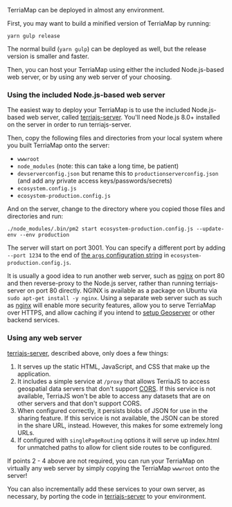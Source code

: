 TerriaMap can be deployed in almost any environment.

First, you may want to build a minified version of TerriaMap by running:

```
yarn gulp release
```

The normal build (`yarn gulp`) can be deployed as well, but the release version is smaller and faster.

Then, you can host your TerriaMap using either the included Node.js-based web server, or by using any web server of your choosing.

### Using the included Node.js-based web server

The easiest way to deploy your TerriaMap is to use the included Node.js-based web server, called [terriajs-server](https://github.com/TerriaJS/terriajs-server). You'll need Node.js 8.0+ installed on the server in order to run terriajs-server.

Then, copy the following files and directories from your local system where you built TerriaMap onto the server:

- `wwwroot`
- `node_modules` (note: this can take a long time, be patient)
- `devserverconfig.json` but rename this to `productionserverconfig.json` (and add any private access keys/passwords/secrets)
- `ecosystem.config.js`
- `ecosystem-production.config.js`

And on the server, change to the directory where you copied those files and directories and run:

```
./node_modules/.bin/pm2 start ecosystem-production.config.js --update-env --env production
```

The server will start on port 3001. You can specify a different port by adding `--port 1234` to the end of [the `args` configuration string](https://github.com/TerriaJS/TerriaMap/blob/f3c0b5e2a6ecd264b975beb155f9db84acca48df/ecosystem-production.config.js#L16) in `ecosystem-production.config.js`.

It is usually a good idea to run another web server, such as [nginx](https://nginx.org/en/) on port 80 and then reverse-proxy to the Node.js server, rather than running terriajs-server on port 80 directly. NGINX is available as a package on Ubuntu via `sudo apt-get install -y nginx`. Using a separate web server such as such as [nginx](https://nginx.org/en/) will enable more security features, allow you to serve TerriaMap over HTTPS, and allow caching if you intend to [setup Geoserver](https://docs.terria.io/guide/deploying/setting-up-geoserver/) or other backend services.

### Using any web server

[terriajs-server](https://github.com/TerriaJS/terriajs-server), described above, only does a few things:

1. It serves up the static HTML, JavaScript, and CSS that make up the application.
2. It includes a simple service at `/proxy` that allows TerriaJS to access geospatial data servers that don't support [CORS](../connecting-to-data/cross-origin-resource-sharing.md). If this service is not available, TerriaJS won't be able to access any datasets that are on other servers and that don't support CORS.
3. When configured correctly, it persists blobs of JSON for use in the sharing feature. If this service is not available, the JSON can be stored in the share URL, instead. However, this makes for some extremely long URLs.
4. If configured with `singlePageRouting` options it will serve up index.html for unmatched paths to allow for client side routes to be configured.

If points 2 - 4 above are not required, you can run your TerriaMap on virtually any web server by simply copying the TerriaMap `wwwroot` onto the server!

You can also incrementally add these services to your own server, as necessary, by porting the code in [terriajs-server](https://github.com/TerriaJS/terriajs-server) to your environment.
